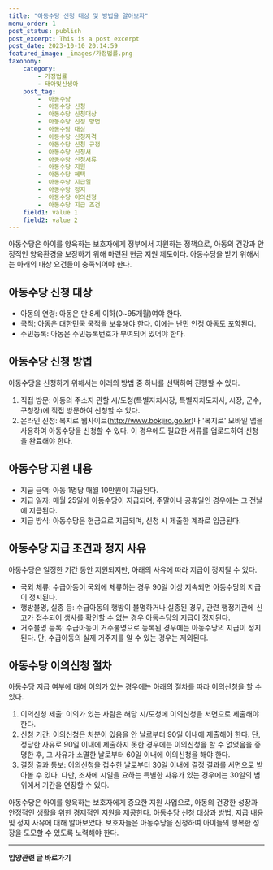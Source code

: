```yaml
---
title: "아동수당 신청 대상 및 방법을 알아보자"
menu_order: 1
post_status: publish
post_excerpt: This is a post excerpt
post_date: 2023-10-10 20:14:59
featured_image: _images/가정법률.png
taxonomy:
    category:
        - 가정법률
        - 태아및신생아
    post_tag:
        -  아동수당
        -  아동수당 신청
        -  아동수당 신청대상
        -  아동수당 신청 방법
        -  아동수당 대상
        -  아동수당 신청자격
        -  아동수당 신청 규정
        -  아동수당 신청서
        -  아동수당 신청서류
        -  아동수당 지원
        -  아동수당 혜택
        -  아동수당 지급일
        -  아동수당 정지
        -  아동수당 이의신청
        -  아동수당 지급 조건
    field1: value 1
    field2: value 2
---
```



아동수당은 아이를 양육하는 보호자에게 정부에서 지원하는 정책으로, 아동의 건강과 안정적인 양육환경을 보장하기 위해 마련된 현금 지원 제도이다. 아동수당을 받기 위해서는 아래의 대상 요건들이 충족되어야 한다.

## 아동수당 신청 대상
- 아동의 연령: 아동은 만 8세 이하(0~95개월)여야 한다.
- 국적: 아동은 대한민국 국적을 보유해야 한다. 이에는 난민 인정 아동도 포함된다.
- 주민등록: 아동은 주민등록번호가 부여되어 있어야 한다.

## 아동수당 신청 방법
아동수당을 신청하기 위해서는 아래의 방법 중 하나를 선택하여 진행할 수 있다.
1. 직접 방문: 아동의 주소지 관할 시/도청(특별자치시장, 특별자치도지사, 시장, 군수, 구청장)에 직접 방문하여 신청할 수 있다.
2. 온라인 신청: 복지로 웹사이트(http://www.bokjiro.go.kr)나 '복지로' 모바일 앱을 사용하여 아동수당을 신청할 수 있다. 이 경우에도 필요한 서류를 업로드하여 신청을 완료해야 한다.

## 아동수당 지원 내용
- 지급 금액: 아동 1명당 매월 10만원이 지급된다.
- 지급 일자: 매월 25일에 아동수당이 지급되며, 주말이나 공휴일인 경우에는 그 전날에 지급된다.
- 지급 방식: 아동수당은 현금으로 지급되며, 신청 시 제출한 계좌로 입금된다.

## 아동수당 지급 조건과 정지 사유
아동수당은 일정한 기간 동안 지원되지만, 아래의 사유에 따라 지급이 정지될 수 있다.
- 국외 체류: 수급아동이 국외에 체류하는 경우 90일 이상 지속되면 아동수당의 지급이 정지된다.
- 행방불명, 실종 등: 수급아동의 행방이 불명하거나 실종된 경우, 관련 행정기관에 신고가 접수되어 생사를 확인할 수 없는 경우 아동수당의 지급이 정지된다.
- 거주불명 등록: 수급아동이 거주불명으로 등록된 경우에는 아동수당의 지급이 정지된다. 단, 수급아동의 실제 거주지를 알 수 있는 경우는 제외된다.

## 아동수당 이의신청 절차
아동수당 지급 여부에 대해 이의가 있는 경우에는 아래의 절차를 따라 이의신청을 할 수 있다.
1. 이의신청 제출: 이의가 있는 사람은 해당 시/도청에 이의신청을 서면으로 제출해야 한다. 
2. 신청 기간: 이의신청은 처분이 있음을 안 날로부터 90일 이내에 제출해야 한다. 단, 정당한 사유로 90일 이내에 제출하지 못한 경우에는 이의신청을 할 수 없었음을 증명한 후, 그 사유가 소멸한 날로부터 60일 이내에 이의신청을 해야 한다.
3. 결정 결과 통보: 이의신청을 접수한 날로부터 30일 이내에 결정 결과를 서면으로 받아볼 수 있다. 다만, 조사에 시일을 요하는 특별한 사유가 있는 경우에는 30일의 범위에서 기간을 연장할 수 있다.

아동수당은 아이를 양육하는 보호자에게 중요한 지원 사업으로, 아동의 건강한 성장과 안정적인 생활을 위한 경제적인 지원을 제공한다. 아동수당 신청 대상과 방법, 지급 내용 및 정지 사유에 대해 알아보았다. 보호자들은 아동수당을 신청하여 아이들의 행복한 성장을 도모할 수 있도록 노력해야 한다.


<!-- wp:separator -->
<hr class="wp-block-separator has-alpha-channel-opacity"/>
<!-- /wp:separator -->
<!-- wp:group {"backgroundColor":"base","layout":{"type":"constrained"}} -->
<div class="wp-block-group has-base-background-color has-background">
<!-- wp:paragraph {"align":"center","fontSize":"large"} -->
<p class="has-text-align-center has-large-font-size"><strong>입양관련 글 바로가기</strong></p>
<!-- /wp:paragraph -->


<!-- wp:latest-posts{"categories": [{"id": 1407, "count": 100, "description": "", "link": "https://uknowlaw.com/category/https://uknowlaw.com/category/%ec%9e%85%ec%96%91//", "name": "입양", "slug": "입양", "taxonomy": "category", "parent": 0, "meta": [],"_links":{"self":[{"href":"https://uknowlaw.com/wp-json/wp/v2/categories/1407"}],"collection":[{"href":"https://uknowlaw.com/wp-json/wp/v2/categories"}],"about":[{"href":"https://uknowlaw.com/wp-json/wp/v2/taxonomies/category"}],"wp:post_type":[{"href":"https://uknowlaw.com/wp-json/wp/v2/posts?categories=1407"}],"curies":[{"name":"wp","href":"https://api.w.org/{rel}","templated":true}]}}],"postsToShow":100,"excerptLength":28,"postLayout":"grid","columns":2,"featuredImageAlign":"left","featuredImageSizeSlug":"large","fontSize":"medium"} /-->
</div>
<!-- /wp:group -->
    